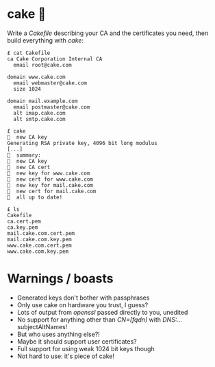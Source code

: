 # cake 🍰

Write a _Cakefile_ describing your CA and the certificates you need, then build everything with _cake_:

```
£ cat Cakefile
ca Cake Corporation Internal CA
  email root@cake.com

domain www.cake.com
  email webmaster@cake.com
  size 1024

domain mail.example.com
  email postmaster@cake.com
  alt imap.cake.com
  alt smtp.cake.com
```

```
£ cake
🍰  new CA key
Generating RSA private key, 4096 bit long modulus
[...]
🍰  summary:
🍰  new CA key
🍰  new CA cert
🍰  new key for www.cake.com
🍰  new cert for www.cake.com
🍰  new key for mail.cake.com
🍰  new cert for mail.cake.com
🍰  all up to date!
```

```
£ ls
Cakefile
ca.cert.pem
ca.key.pem
mail.cake.com.cert.pem
mail.cake.com.key.pem
www.cake.com.cert.pem
www.cake.com.key.pem
```

# Warnings / boasts

* Generated keys don't bother with passphrases
* Only use cake on hardware you trust, I guess?
* Lots of output from _openssl_ passed directly to you, unedited
* No support for anything other than _CN=[fqdn]_ with _DNS:..._ subjectAltNames!
* But who uses anything else?!
* Maybe it should support user certificates?
* Full support for using weak 1024 bit keys though
* Not hard to use: it's piece of cake!
